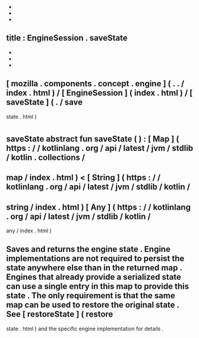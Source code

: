 -
-
-
title
:
EngineSession
.
saveState
-
-
-
-
[
mozilla
.
components
.
concept
.
engine
]
(
.
.
/
index
.
html
)
/
[
EngineSession
]
(
index
.
html
)
/
[
saveState
]
(
.
/
save
-
state
.
html
)
#
saveState
abstract
fun
saveState
(
)
:
[
Map
]
(
https
:
/
/
kotlinlang
.
org
/
api
/
latest
/
jvm
/
stdlib
/
kotlin
.
collections
/
-
map
/
index
.
html
)
<
[
String
]
(
https
:
/
/
kotlinlang
.
org
/
api
/
latest
/
jvm
/
stdlib
/
kotlin
/
-
string
/
index
.
html
)
[
Any
]
(
https
:
/
/
kotlinlang
.
org
/
api
/
latest
/
jvm
/
stdlib
/
kotlin
/
-
any
/
index
.
html
)
>
Saves
and
returns
the
engine
state
.
Engine
implementations
are
not
required
to
persist
the
state
anywhere
else
than
in
the
returned
map
.
Engines
that
already
provide
a
serialized
state
can
use
a
single
entry
in
this
map
to
provide
this
state
.
The
only
requirement
is
that
the
same
map
can
be
used
to
restore
the
original
state
.
See
[
restoreState
]
(
restore
-
state
.
html
)
and
the
specific
engine
implementation
for
details
.
